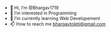 - 👋 Hi, I’m @Bhargav1719
- 👀 I’m interested in Programming
- 🌱 I’m currently learning Web Developement
- 📫 How to reach me bhargavtoleti@gmail.com

<!---
Bhargav1719/Bhargav1719 is a ✨ special ✨ repository because its `README.md` (this file) appears on your GitHub profile.
You can click the Preview link to take a look at your changes.
--->
